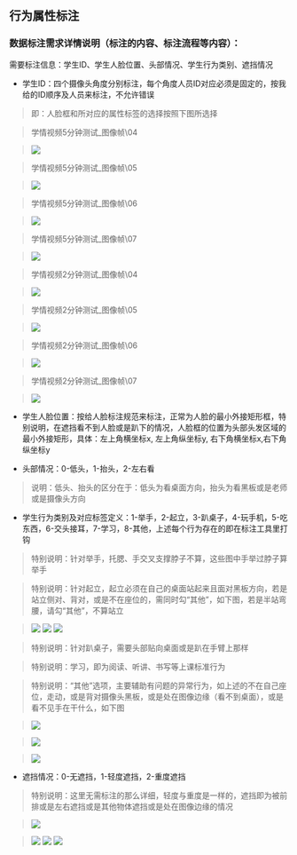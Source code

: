 ## 行为属性标注

### 数据标注需求详情说明（标注的内容、标注流程等内容）：

需要标注信息：学生ID、学生人脸位置、头部情况、学生行为类别、遮挡情况

* 学生ID：四个摄像头角度分别标注，每个角度人员ID对应必须是固定的，按我给的ID顺序及人员来标注，不允许错误

> 即：人脸框和所对应的属性标签的选择按照下图所选择

>学情视频5分钟测试_图像帧\04

>![](static/documentation/explain/behavior/xingwei1.png)

>学情视频5分钟测试_图像帧\05

>![](static/documentation/explain/behavior/xingwei2.png)

>学情视频5分钟测试_图像帧\06

>![](static/documentation/explain/behavior/xingwei3.png)

>学情视频5分钟测试_图像帧\07

>![](static/documentation/explain/behavior/xingwei4.png)

>学情视频2分钟测试_图像帧\04

>![](static/documentation/explain/behavior/xingwei5.png)

>学情视频2分钟测试_图像帧\05

>![](static/documentation/explain/behavior/xingwei6.png)

>学情视频2分钟测试_图像帧\06

>![](static/documentation/explain/behavior/xingwei7.png)

>学情视频2分钟测试_图像帧\07

>![](static/documentation/explain/behavior/xingwei8.png)

* 学生人脸位置：按给人脸标注规范来标注，正常为人脸的最小外接矩形框，特别说明，在遮挡看不到人脸或是趴下的情况，人脸框的位置为头部头发区域的最小外接矩形，具体：左上角横坐标x, 左上角纵坐标y, 右下角横坐标x,右下角纵坐标y

* 头部情况：0-低头，1-抬头，2-左右看

> 说明：低头、抬头的区分在于：低头为看桌面方向，抬头为看黑板或是老师或是摄像头方向

* 学生行为类别及对应标签定义：1-举手，2-起立，3-趴桌子，4-玩手机，5-吃东西，6-交头接耳，7-学习，8-其他，上述每个行为存在的即在标注工具里打钩

> 特别说明：针对举手，托腮、手交叉支撑脖子不算，这些图中手举过脖子算举手

> 特别说明：针对起立，起立必须在自己的桌面站起来且面对黑板方向，若是站立侧对、背对，或是不在座位的，需同时勾“其他”，如下图，若是半站弯腰，请勾“其他”，不算站立

>![](static/documentation/explain/behavior/xingwei9.png)
>![](static/documentation/explain/behavior/xingwei10.png) ![](static/documentation/explain/behavior/xingwei11.png)

>特别说明：针对趴桌子，需要头部贴向桌面或是趴在手臂上那样

>特别说明：学习，即为阅读、听讲、书写等上课标准行为

>特别说明：“其他”选项，主要辅助有问题的异常行为，如上述的不在自己座位，走动，或是背对摄像头黑板，或是处在图像边缘（看不到桌面），或是看不见手在干什么，如下图

>![](static/documentation/explain/behavior/xingwei12.png)

>![](static/documentation/explain/behavior/xingwei13.png)

>![](static/documentation/explain/behavior/xingwei14.png)

* 遮挡情况：0-无遮挡，1-轻度遮挡，2-重度遮挡

>特别说明：这里无需标注的那么详细，轻度与重度是一样的，遮挡即为被前排或是左右遮挡或是其他物体遮挡或是处在图像边缘的情况

>![](static/documentation/explain/behavior/xingwei15.png)

>![](static/documentation/explain/behavior/xingwei16.png) ![](static/documentation/explain/behavior/xingwei17.png) ![](static/documentation/explain/behavior/xingwei18.png)
